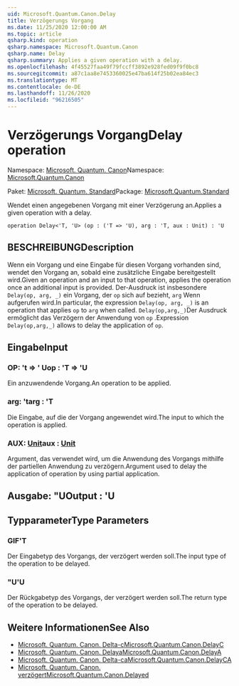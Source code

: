 ```yaml
---
uid: Microsoft.Quantum.Canon.Delay
title: Verzögerungs Vorgang
ms.date: 11/25/2020 12:00:00 AM
ms.topic: article
qsharp.kind: operation
qsharp.namespace: Microsoft.Quantum.Canon
qsharp.name: Delay
qsharp.summary: Applies a given operation with a delay.
ms.openlocfilehash: 4f45527faa49f79fccff3892e928fed09f9f0bc8
ms.sourcegitcommit: a87c1aa8e7453360025e47ba614f25b02ea84ec3
ms.translationtype: MT
ms.contentlocale: de-DE
ms.lasthandoff: 11/26/2020
ms.locfileid: "96216505"
---
```

# <a name="delay-operation"></a><span data-ttu-id="71e7a-102">Verzögerungs Vorgang</span><span class="sxs-lookup"><span data-stu-id="71e7a-102">Delay operation</span></span>

<span data-ttu-id="71e7a-103">Namespace: [Microsoft. Quantum. Canon](xref:Microsoft.Quantum.Canon)</span><span class="sxs-lookup"><span data-stu-id="71e7a-103">Namespace: [Microsoft.Quantum.Canon](xref:Microsoft.Quantum.Canon)</span></span>

<span data-ttu-id="71e7a-104">Paket: [Microsoft. Quantum. Standard](https://nuget.org/packages/Microsoft.Quantum.Standard)</span><span class="sxs-lookup"><span data-stu-id="71e7a-104">Package: [Microsoft.Quantum.Standard](https://nuget.org/packages/Microsoft.Quantum.Standard)</span></span>


<span data-ttu-id="71e7a-105">Wendet einen angegebenen Vorgang mit einer Verzögerung an.</span><span class="sxs-lookup"><span data-stu-id="71e7a-105">Applies a given operation with a delay.</span></span>

```qsharp
operation Delay<'T, 'U> (op : ('T => 'U), arg : 'T, aux : Unit) : 'U
```


## <a name="description"></a><span data-ttu-id="71e7a-106">BESCHREIBUNG</span><span class="sxs-lookup"><span data-stu-id="71e7a-106">Description</span></span>

<span data-ttu-id="71e7a-107">Wenn ein Vorgang und eine Eingabe für diesen Vorgang vorhanden sind, wendet den Vorgang an, sobald eine zusätzliche Eingabe bereitgestellt wird.</span><span class="sxs-lookup"><span data-stu-id="71e7a-107">Given an operation and an input to that operation, applies the operation once an additional input is provided.</span></span>
<span data-ttu-id="71e7a-108">Der-Ausdruck ist insbesondere `Delay(op, arg, _)` ein Vorgang, der `op` sich auf bezieht, `arg` Wenn aufgerufen wird.</span><span class="sxs-lookup"><span data-stu-id="71e7a-108">In particular, the expression `Delay(op, arg, _)` is an operation that applies `op` to `arg` when called.</span></span>
<span data-ttu-id="71e7a-109">`Delay(op,arg,_)`Der Ausdruck ermöglicht das Verzögern der Anwendung von `op` .</span><span class="sxs-lookup"><span data-stu-id="71e7a-109">Expression `Delay(op,arg,_)` allows to delay the application of `op`.</span></span>

## <a name="input"></a><span data-ttu-id="71e7a-110">Eingabe</span><span class="sxs-lookup"><span data-stu-id="71e7a-110">Input</span></span>

### <a name="op--t--u"></a><span data-ttu-id="71e7a-111">OP: 't => ' U</span><span class="sxs-lookup"><span data-stu-id="71e7a-111">op : 'T => 'U</span></span> 

<span data-ttu-id="71e7a-112">Ein anzuwendende Vorgang.</span><span class="sxs-lookup"><span data-stu-id="71e7a-112">An operation to be applied.</span></span>


### <a name="arg--t"></a><span data-ttu-id="71e7a-113">arg: 't</span><span class="sxs-lookup"><span data-stu-id="71e7a-113">arg : 'T</span></span>

<span data-ttu-id="71e7a-114">Die Eingabe, auf die der Vorgang angewendet wird.</span><span class="sxs-lookup"><span data-stu-id="71e7a-114">The input to which the operation is applied.</span></span>


### <a name="aux--unit"></a><span data-ttu-id="71e7a-115">AUX: [Unit](xref:microsoft.quantum.lang-ref.unit)</span><span class="sxs-lookup"><span data-stu-id="71e7a-115">aux : [Unit](xref:microsoft.quantum.lang-ref.unit)</span></span>

<span data-ttu-id="71e7a-116">Argument, das verwendet wird, um die Anwendung des Vorgangs mithilfe der partiellen Anwendung zu verzögern.</span><span class="sxs-lookup"><span data-stu-id="71e7a-116">Argument used to delay the application of operation by using partial application.</span></span>



## <a name="output--u"></a><span data-ttu-id="71e7a-117">Ausgabe: "U</span><span class="sxs-lookup"><span data-stu-id="71e7a-117">Output : 'U</span></span>



## <a name="type-parameters"></a><span data-ttu-id="71e7a-118">Typparameter</span><span class="sxs-lookup"><span data-stu-id="71e7a-118">Type Parameters</span></span>

### <a name="t"></a><span data-ttu-id="71e7a-119">GIF</span><span class="sxs-lookup"><span data-stu-id="71e7a-119">'T</span></span>

<span data-ttu-id="71e7a-120">Der Eingabetyp des Vorgangs, der verzögert werden soll.</span><span class="sxs-lookup"><span data-stu-id="71e7a-120">The input type of the operation to be delayed.</span></span>
### <a name="u"></a><span data-ttu-id="71e7a-121">"U</span><span class="sxs-lookup"><span data-stu-id="71e7a-121">'U</span></span>

<span data-ttu-id="71e7a-122">Der Rückgabetyp des Vorgangs, der verzögert werden soll.</span><span class="sxs-lookup"><span data-stu-id="71e7a-122">The return type of the operation to be delayed.</span></span>

## <a name="see-also"></a><span data-ttu-id="71e7a-123">Weitere Informationen</span><span class="sxs-lookup"><span data-stu-id="71e7a-123">See Also</span></span>

- [<span data-ttu-id="71e7a-124">Microsoft. Quantum. Canon. Delta-c</span><span class="sxs-lookup"><span data-stu-id="71e7a-124">Microsoft.Quantum.Canon.DelayC</span></span>](xref:Microsoft.Quantum.Canon.DelayC)
- [<span data-ttu-id="71e7a-125">Microsoft. Quantum. Canon. Delaya</span><span class="sxs-lookup"><span data-stu-id="71e7a-125">Microsoft.Quantum.Canon.DelayA</span></span>](xref:Microsoft.Quantum.Canon.DelayA)
- [<span data-ttu-id="71e7a-126">Microsoft. Quantum. Canon. Delta-ca</span><span class="sxs-lookup"><span data-stu-id="71e7a-126">Microsoft.Quantum.Canon.DelayCA</span></span>](xref:Microsoft.Quantum.Canon.DelayCA)
- [<span data-ttu-id="71e7a-127">Microsoft. Quantum. Canon. verzögert</span><span class="sxs-lookup"><span data-stu-id="71e7a-127">Microsoft.Quantum.Canon.Delayed</span></span>](xref:Microsoft.Quantum.Canon.Delayed)